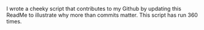 I wrote a cheeky script that contributes to my Github by updating this ReadMe to illustrate why more than commits matter. This script has run 360 times.